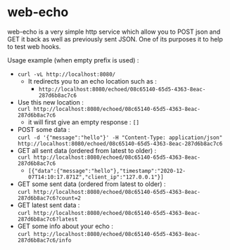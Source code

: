 # web-echo

web-echo is a very simple http service which allow you to POST json and GET it back as well as previously sent JSON.
One of its purposes it to help to test web hooks.

Usage example (when empty prefix is used) :

+ `curl -vL http://localhost:8080/`
  - It redirects you to an echo location such as :
    - `http://localhost:8080/echoed/08c65140-65d5-4363-8eac-287d6b8ac7c6`
+ Use this new location :  
  `curl http://localhost:8080/echoed/08c65140-65d5-4363-8eac-287d6b8ac7c6`
  - it will first give an empty response : `[]`
+ POST some data :  
  `curl -d '{"message":"hello"}' -H "Content-Type: application/json" http://localhost:8080/echoed/08c65140-65d5-4363-8eac-287d6b8ac7c6`
+ GET all sent data (ordered from latest to older) :  
  `curl http://localhost:8080/echoed/08c65140-65d5-4363-8eac-287d6b8ac7c6`
  - `[{"data":{"message":"hello"},"timestamp":"2020-12-07T14:10:17.871Z","client_ip":"127.0.0.1"}]`
+ GET some sent data (ordered from latest to older) :  
  `curl http://localhost:8080/echoed/08c65140-65d5-4363-8eac-287d6b8ac7c6?count=2`
+ GET latest sent data :  
  `curl http://localhost:8080/echoed/08c65140-65d5-4363-8eac-287d6b8ac7c6?latest`
+ GET some info about your echo :  
  `curl http://localhost:8080/echoed/08c65140-65d5-4363-8eac-287d6b8ac7c6/info`
